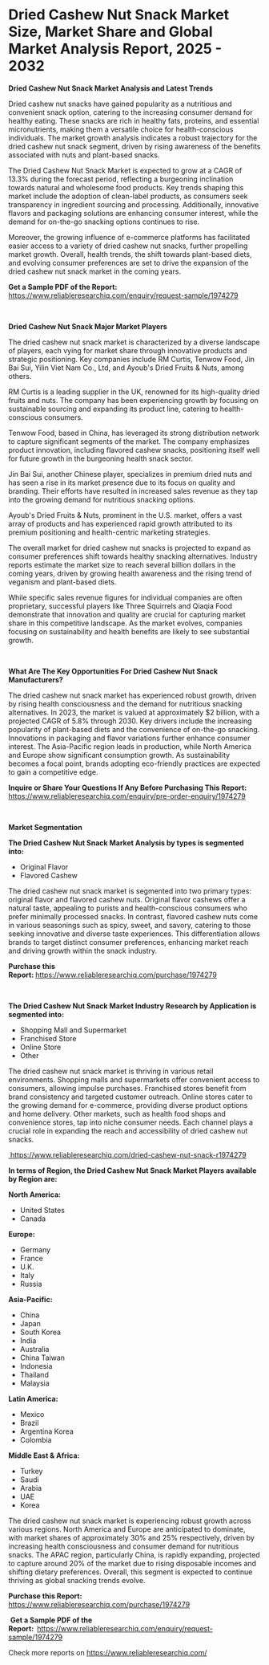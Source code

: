 <p><h1>Dried Cashew Nut Snack Market Size, Market Share and Global Market Analysis Report, 2025 - 2032</h1></p><p><strong>Dried Cashew Nut Snack Market Analysis and Latest Trends</strong></p>
<p><p>Dried cashew nut snacks have gained popularity as a nutritious and convenient snack option, catering to the increasing consumer demand for healthy eating. These snacks are rich in healthy fats, proteins, and essential micronutrients, making them a versatile choice for health-conscious individuals. The market growth analysis indicates a robust trajectory for the dried cashew nut snack segment, driven by rising awareness of the benefits associated with nuts and plant-based snacks.</p><p>The Dried Cashew Nut Snack Market is expected to grow at a CAGR of 13.3% during the forecast period, reflecting a burgeoning inclination towards natural and wholesome food products. Key trends shaping this market include the adoption of clean-label products, as consumers seek transparency in ingredient sourcing and processing. Additionally, innovative flavors and packaging solutions are enhancing consumer interest, while the demand for on-the-go snacking options continues to rise.</p><p>Moreover, the growing influence of e-commerce platforms has facilitated easier access to a variety of dried cashew nut snacks, further propelling market growth. Overall, health trends, the shift towards plant-based diets, and evolving consumer preferences are set to drive the expansion of the dried cashew nut snack market in the coming years.</p></p>
<p><strong>Get a Sample PDF of the Report:&nbsp;</strong> <a href="https://www.reliableresearchiq.com/enquiry/request-sample/1974279?utm_campaign=2783&utm_medium=2&utm_source=Github&utm_content=ia&utm_term=07042025&utm_id=dried-cashew-nut-snack">https://www.reliableresearchiq.com/enquiry/request-sample/1974279</a></p>
<p>&nbsp;</p>
<p><strong>Dried Cashew Nut Snack Major Market Players</strong></p>
<p><p>The dried cashew nut snack market is characterized by a diverse landscape of players, each vying for market share through innovative products and strategic positioning. Key companies include RM Curtis, Tenwow Food, Jin Bai Sui, Yilin Viet Nam Co., Ltd, and Ayoub's Dried Fruits & Nuts, among others.</p><p>RM Curtis is a leading supplier in the UK, renowned for its high-quality dried fruits and nuts. The company has been experiencing growth by focusing on sustainable sourcing and expanding its product line, catering to health-conscious consumers.</p><p>Tenwow Food, based in China, has leveraged its strong distribution network to capture significant segments of the market. The company emphasizes product innovation, including flavored cashew snacks, positioning itself well for future growth in the burgeoning health snack sector.</p><p>Jin Bai Sui, another Chinese player, specializes in premium dried nuts and has seen a rise in its market presence due to its focus on quality and branding. Their efforts have resulted in increased sales revenue as they tap into the growing demand for nutritious snacking options.</p><p>Ayoub's Dried Fruits & Nuts, prominent in the U.S. market, offers a vast array of products and has experienced rapid growth attributed to its premium positioning and health-centric marketing strategies.</p><p>The overall market for dried cashew nut snacks is projected to expand as consumer preferences shift towards healthy snacking alternatives. Industry reports estimate the market size to reach several billion dollars in the coming years, driven by growing health awareness and the rising trend of veganism and plant-based diets.</p><p>While specific sales revenue figures for individual companies are often proprietary, successful players like Three Squirrels and Qiaqia Food demonstrate that innovation and quality are crucial for capturing market share in this competitive landscape. As the market evolves, companies focusing on sustainability and health benefits are likely to see substantial growth.</p></p>
<p>&nbsp;</p>
<p><strong>What Are The Key Opportunities For Dried Cashew Nut Snack Manufacturers?</strong></p>
<p><p>The dried cashew nut snack market has experienced robust growth, driven by rising health consciousness and the demand for nutritious snacking alternatives. In 2023, the market is valued at approximately $2 billion, with a projected CAGR of 5.8% through 2030. Key drivers include the increasing popularity of plant-based diets and the convenience of on-the-go snacking. Innovations in packaging and flavor variations further enhance consumer interest. The Asia-Pacific region leads in production, while North America and Europe show significant consumption growth. As sustainability becomes a focal point, brands adopting eco-friendly practices are expected to gain a competitive edge.</p></p>
<p><strong>Inquire or Share Your Questions If Any Before Purchasing This Report:</strong> <a href="https://www.reliableresearchiq.com/enquiry/pre-order-enquiry/1974279?utm_campaign=2783&utm_medium=2&utm_source=Github&utm_content=ia&utm_term=07042025&utm_id=dried-cashew-nut-snack">https://www.reliableresearchiq.com/enquiry/pre-order-enquiry/1974279</a></p>
<p>&nbsp;</p>
<p><strong>Market Segmentation</strong></p>
<p><strong>The Dried Cashew Nut Snack Market Analysis by types is segmented into:</strong></p>
<p><ul><li>Original Flavor</li><li>Flavored Cashew</li></ul></p>
<p><p>The dried cashew nut snack market is segmented into two primary types: original flavor and flavored cashew nuts. Original flavor cashews offer a natural taste, appealing to purists and health-conscious consumers who prefer minimally processed snacks. In contrast, flavored cashew nuts come in various seasonings such as spicy, sweet, and savory, catering to those seeking innovative and diverse taste experiences. This differentiation allows brands to target distinct consumer preferences, enhancing market reach and driving growth within the snack industry.</p></p>
<p><strong>Purchase this Report:&nbsp;</strong><a href="https://www.reliableresearchiq.com/purchase/1974279?utm_campaign=2783&utm_medium=2&utm_source=Github&utm_content=ia&utm_term=07042025&utm_id=dried-cashew-nut-snack">https://www.reliableresearchiq.com/purchase/1974279</a></p>
<p>&nbsp;</p>
<p><strong>The Dried Cashew Nut Snack Market Industry Research by Application is segmented into:</strong></p>
<p><ul><li>Shopping Mall and Supermarket</li><li>Franchised Store</li><li>Online Store</li><li>Other</li></ul></p>
<p><p>The dried cashew nut snack market is thriving in various retail environments. Shopping malls and supermarkets offer convenient access to consumers, allowing impulse purchases. Franchised stores benefit from brand consistency and targeted customer outreach. Online stores cater to the growing demand for e-commerce, providing diverse product options and home delivery. Other markets, such as health food shops and convenience stores, tap into niche consumer needs. Each channel plays a crucial role in expanding the reach and accessibility of dried cashew nut snacks.</p></p>
<p><a href="https://www.reliableresearchiq.com/dried-cashew-nut-snack-r1974279?utm_campaign=2783&utm_medium=2&utm_source=Github&utm_content=ia&utm_term=07042025&utm_id=dried-cashew-nut-snack">&nbsp;https://www.reliableresearchiq.com/dried-cashew-nut-snack-r1974279</a></p>
<p><strong>In terms of Region, the Dried Cashew Nut Snack Market Players available by Region are:</strong></p>
<p>
    <p> <strong> North America: </strong>
        <ul>
            <li>United States</li>
            <li>Canada</li>
        </ul>
        </p> 
    <p> <strong> Europe: </strong>
        <ul>
            <li>Germany</li>
            <li>France</li>
            <li>U.K.</li>
            <li>Italy</li>
            <li>Russia</li>
        </ul>
        </p> 
    <p> <strong> Asia-Pacific: </strong>
        <ul>
            <li>China</li>
            <li>Japan</li>
            <li>South Korea</li>
            <li>India</li>
            <li>Australia</li>
            <li>China Taiwan</li>
            <li>Indonesia</li>
            <li>Thailand</li>
            <li>Malaysia</li>
        </ul>
        </p> 
    <p> <strong> Latin America: </strong>
        <ul>
            <li>Mexico</li>
            <li>Brazil</li>
            <li>Argentina Korea</li>
            <li>Colombia</li>
        </ul>
        </p> 
    <p> <strong> Middle East & Africa: </strong>
        <ul>
            <li>Turkey</li>
            <li>Saudi</li>
            <li>Arabia</li>
            <li>UAE</li>
            <li>Korea</li>
        </ul>
    </p>
    </p>
<p><p>The dried cashew nut snack market is experiencing robust growth across various regions. North America and Europe are anticipated to dominate, with market shares of approximately 30% and 25% respectively, driven by increasing health consciousness and consumer demand for nutritious snacks. The APAC region, particularly China, is rapidly expanding, projected to capture around 20% of the market due to rising disposable incomes and shifting dietary preferences. Overall, this segment is expected to continue thriving as global snacking trends evolve.</p></p>
<p><strong>Purchase this Report: </strong><a href="https://www.reliableresearchiq.com/purchase/1974279?utm_campaign=2783&utm_medium=2&utm_source=Github&utm_content=ia&utm_term=07042025&utm_id=dried-cashew-nut-snack">https://www.reliableresearchiq.com/purchase/1974279</a></p>
<p>&nbsp;<strong>Get a Sample PDF of the Report:&nbsp;&nbsp;</strong><a href="https://www.reliableresearchiq.com/enquiry/request-sample/1974279?utm_campaign=2783&utm_medium=2&utm_source=Github&utm_content=ia&utm_term=07042025&utm_id=dried-cashew-nut-snack">https://www.reliableresearchiq.com/enquiry/request-sample/1974279</a></p>
<p><strong></strong></p>
<p>Check more reports on <a href="https://www.reliableresearchiq.com/?utm_campaign=2783&utm_medium=2&utm_source=Github&utm_content=ia&utm_term=07042025&utm_id=dried-cashew-nut-snack">https://www.reliableresearchiq.com/</a></p>
